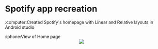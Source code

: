 <h1>Spotify app recreation </h1>
:computer:Created Spotify's homepage with Linear and Relative layouts in Android studio
<dl>
<dt>:iphone:View of Home page </dt>
<dt align="center">
 <img src="https://github.com/KiruthigaRavi/Spotify_RecreationApp/assets/104771518/dcc99bfb-070f-4f04-8934-031ecb0f0940" / >
</dt>
</dl>

